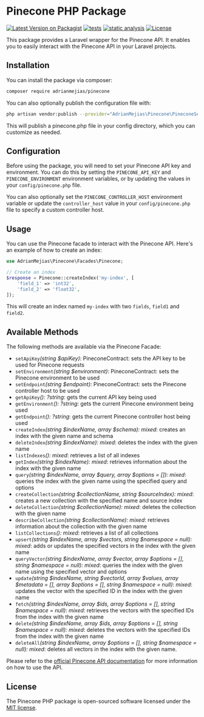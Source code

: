 # Pinecone PHP Package

[![Latest Version on Packagist](https://img.shields.io/packagist/v/adrianmejias/pinecone.svg?style=flat-square)](https://packagist.org/packages/adrianmejias/pinecone)
[![tests](https://github.com/adrianmejias/pinecone/actions/workflows/tests.yml/badge.svg)](https://github.com/adrianmejias/pinecone/actions/workflows/tests.yml)
[![static analysis](https://github.com/adrianmejias/pinecone/actions/workflows/static-analysis.yml/badge.svg)](https://github.com/adrianmejias/pinecone/actions/workflows/static-analysis.yml)
[![License](https://img.shields.io/packagist/l/adrianmejias/pinecone.svg?style=flat-square)](https://packagist.org/packages/adrianmejias/pinecone)

This package provides a Laravel wrapper for the Pinecone API. It enables you to easily interact with the Pinecone API in your Laravel projects.

## Installation

You can install the package via composer:

```bash
composer require adrianmejias/pinecone
```
You can also optionally publish the configuration file with:

```bash
php artisan vendor:publish --provider="AdrianMejias\Pinecone\PineconeServiceProvider" --tag="config"
```

This will publish a pinecone.php file in your config directory, which you can customize as needed.

## Configuration

Before using the package, you will need to set your Pinecone API key and environment. You can do this by setting the `PINECONE_API_KEY` and `PINECONE_ENVIRONMENT` environment variables, or by updating the values in your `config/pinecone.php` file.

You can also optionally set the `PINECONE_CONTROLLER_HOST` environment variable or update the `controller_host` value in your `config/pinecone.php` file to specify a custom controller host.

## Usage

You can use the Pinecone facade to interact with the Pinecone API. Here's an example of how to create an index:

```php
use AdrianMejias\Pinecone\Facades\Pinecone;

// Create an index
$response = Pinecone::createIndex('my-index', [
    'field_1' => 'int32',
    'field_2' => 'float32',
]);
```

This will create an index named `my-index` with two `fields`, `field1` and `field2`.

## Available Methods

The following methods are available via the Pinecone Facade:

- `setApiKey`*(string $apiKey)*: PineconeContract: sets the API key to be used for Pinecone requests
- `setEnvironment`*(string $environment)*: PineconeContract: sets the Pinecone environment to be used
- `setEndpoint`*(string $endpoint)*: PineconeContract: sets the Pinecone controller host to be used
- `getApiKey`*(): ?string*: gets the current API key being used
- `getEnvironment`*(): ?string*: gets the current Pinecone environment being used
- `getEndpoint`*(): ?string*: gets the current Pinecone controller host being used
- `createIndex`*(string $indexName, array $schema): mixed*: creates an index with the given name and schema
- `deleteIndex`*(string $indexName): mixed*: deletes the index with the given name
- `listIndexes`*(): mixed*: retrieves a list of all indexes
- `getIndex`*(string $indexName): mixed*: retrieves information about the index with the given name
- `query`*(string $indexName, array $query, array $options = []): mixed*: queries the index with the given name using the specified query and options
- `createCollection`*(string $collectionName, string $sourceIndex): mixed*: creates a new collection with the specified name and source index
- `deleteCollection`*(string $collectionName): mixed*: deletes the collection with the given name
- `describeCollection`*(string $collectionName): mixed*: retrieves information about the collection with the given name
- `listCollections`*(): mixed*: retrieves a list of all collections
- `upsert`*(string $indexName, array $vectors, string $namespace = null): mixed*: adds or updates the specified vectors in the index with the given name
- `queryVector`*(string $indexName, array $vector, array $options = [], string $namespace = null): mixed*: queries the index with the given name using the specified vector and options
- `update`*(string $indexName, string $vectorId, array $values, array $metadata = [], array $options = [], string $namespace = null): mixed*: updates the vector with the specified ID in the index with the given name
- `fetch`*(string $indexName, array $ids, array $options = [], string $namespace = null): mixed*: retrieves the vectors with the specified IDs from the index with the given name
- `delete`*(string $indexName, array $ids, array $options = [], string $namespace = null): mixed*: deletes the vectors with the specified IDs from the index with the given name
- `deleteAll`*(string $indexName, array $options = [], string $namespace = null): mixed*: deletes all vectors in the index with the given name.

Please refer to the [official Pinecone API documentation](https://docs.pinecone.io/docs) for more information on how to use the API.

## License

The Pinecone PHP package is open-sourced software licensed under the [MIT license](LICENSE.md).
